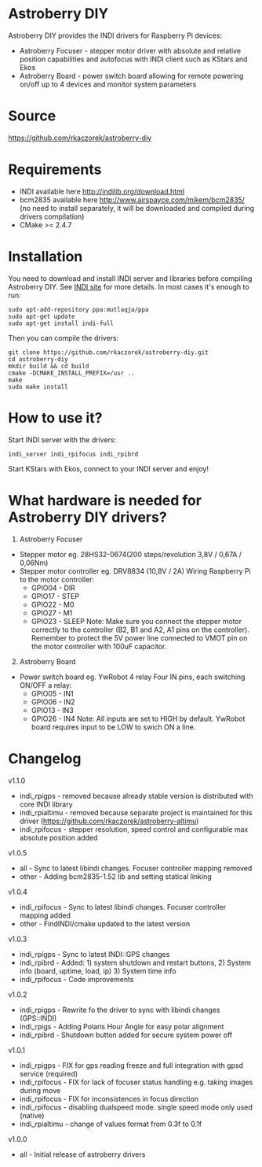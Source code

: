 # Astroberry DIY
Astroberry DIY provides the INDI drivers for Raspberry Pi devices:
* Astroberry Focuser - stepper motor driver with absolute and relative position capabilities and autofocus with INDI client such as KStars and Ekos
* Astroberry Board - power switch board allowing for remote powering on/off up to 4 devices and monitor system parameters

# Source
https://github.com/rkaczorek/astroberry-diy

# Requirements
* INDI available here http://indilib.org/download.html
* bcm2835 available here http://www.airspayce.com/mikem/bcm2835/ (no need to install separately, it will be downloaded and compiled during drivers compilation)
* CMake >= 2.4.7

# Installation
You need to download and install INDI server and libraries before compiling Astroberry DIY. See [INDI site](http://indilib.org/download.html) for more details.
In most cases it's enough to run:
```
sudo apt-add-repository ppa:mutlaqja/ppa
sudo apt-get update
sudo apt-get install indi-full
```

Then you can compile the drivers:
```
git clone https://github.com/rkaczorek/astroberry-diy.git
cd astroberry-diy
mkdir build && cd build
cmake -DCMAKE_INSTALL_PREFIX=/usr ..
make
sudo make install
```

# How to use it?
Start INDI server with the drivers:
```
indi_server indi_rpifocus indi_rpibrd
```
Start KStars with Ekos, connect to your INDI server and enjoy!

# What hardware is needed for Astroberry DIY drivers?

1. Astroberry Focuser
* Stepper motor eg. 28HS32-0674(200 steps/revolution 3,8V / 0,67A / 0,06Nm)
* Stepper motor controller eg. DRV8834 (10,8V / 2A)
  Wiring Raspberry Pi to the motor controller:
   - GPIO04 - DIR
   - GPIO17 - STEP
   - GPIO22 - M0
   - GPIO27 - M1
   - GPIO23 - SLEEP
     Note: Make sure you connect the stepper motor correctly to the controller (B2, B1 and A2, A1 pins on the controller).
           Remember to protect the 5V power line connected to VMOT pin on the motor controller with 100uF capacitor.

2. Astroberry Board
* Power switch board eg. YwRobot 4 relay
  Four IN pins, each switching ON/OFF a relay:
   - GPIO05 - IN1
   - GPIO06 - IN2
   - GPIO13 - IN3
   - GPIO26 - IN4
     Note: All inputs are set to HIGH by default. YwRobot board requires input to be LOW to swich ON a line.

# Changelog

v1.1.0
* indi_rpigps -	removed because already stable version is distributed with core INDI library
* indi_rpialtimu  - removed because separate project is maintained for this driver (https://github.com/rkaczorek/astroberry-altimu)
* indi_rpifocus -	stepper resolution, speed control and configurable max absolute position added

v1.0.5
* all -	Sync to latest libindi changes. Focuser controller mapping removed
* other -	Adding bcm2835-1.52 lib and setting statical linking

v1.0.4
* indi_rpifocus	-	Sync to latest libindi changes. Focuser controller mapping added
* other -	FindINDI/cmake updated to the latest version

v1.0.3
* indi_rpigps	-	Sync to latest INDI::GPS changes
* indi_rpibrd	-	Added: 1) system shutdown and restart buttons, 2) System info (board, uptime, load, ip) 3) System time info
* indi_rpifocus	-	Code improvements

v1.0.2
* indi_rpigps - Rewrite fo the driver to sync with libindi changes (GPS::INDI)
* indi_rpigs  - Adding Polaris Hour Angle for easy polar alignment
* indi_rpibrd - Shutdown button added for secure system power off

v1.0.1
* indi_rpigps - FIX for gps reading freeze and full integration with gpsd service (required)
* indi_rpifocus - FIX for lack of focuser status handling e.g. taking images during move
* indi_rpifocus - FIX for inconsistences in focus direction
* indi_rpifocus - disabling dualspeed mode. single speed mode only used (native)
* indi_rpialtimu  - change of values format from 0.3f to 0.1f

v1.0.0
* all - Initial release of astroberry drivers
